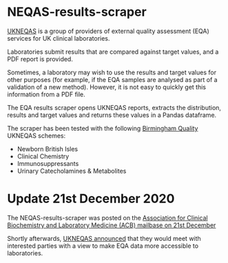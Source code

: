 # NEQAS-results-scraper
[UKNEQAS](https://ukneqas.org.uk/) is a group of providers of external quality assessment (EQA) services for UK clinical laboratories. 

Laboratories submit results that are compared against target values, and a PDF report is provided.

Sometimes, a laboratory may wish to use the results and target values for other purposes (for example, if the EQA samples are analysed as part of a validation of a new method). However, it is not easy to quickly get this information from a PDF file.

The EQA results scraper opens UKNEQAS reports, extracts the distribution, results and target values and returns these values in a Pandas dataframe.

The scraper has been tested with the following [Birmingham Quality](https://birminghamquality.org.uk/) UKNEQAS schemes:
* Newborn British Isles
* Clinical Chemistry
* Immunosuppressants
* Urinary Catecholamines & Metabolites

# Update 21st December 2020
The NEQAS-results-scraper was posted on the [Association for Clinical Biochemistry and Laboratory Medicine (ACB) mailbase on 21st December](https://www.jiscmail.ac.uk/cgi-bin/wa-jisc.exe?A2=ind2012&L=ACB-CLIN-CHEM-GEN&O=D&P=51575)

Shortly afterwards, [UKNEQAS announced](https://www.jiscmail.ac.uk/cgi-bin/wa-jisc.exe?A2=ind2012&L=ACB-CLIN-CHEM-GEN&O=D&P=52983) that they would meet with interested parties with a view to make EQA data more accessible to laboratories.
